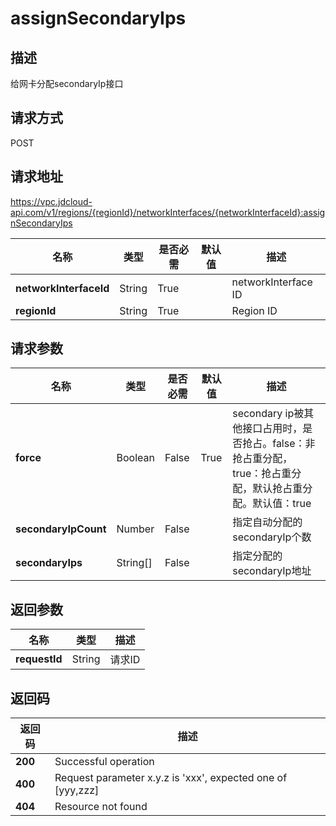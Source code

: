 # assignSecondaryIps


## 描述
给网卡分配secondaryIp接口

## 请求方式
POST

## 请求地址
https://vpc.jdcloud-api.com/v1/regions/{regionId}/networkInterfaces/{networkInterfaceId}:assignSecondaryIps

|名称|类型|是否必需|默认值|描述|
|---|---|---|---|---|
|**networkInterfaceId**|String|True| |networkInterface ID|
|**regionId**|String|True| |Region ID|

## 请求参数
|名称|类型|是否必需|默认值|描述|
|---|---|---|---|---|
|**force**|Boolean|False|True|secondary ip被其他接口占用时，是否抢占。false：非抢占重分配，true：抢占重分配，默认抢占重分配。默认值：true|
|**secondaryIpCount**|Number|False| |指定自动分配的secondaryIp个数|
|**secondaryIps**|String[]|False| |指定分配的secondaryIp地址|


## 返回参数
|名称|类型|描述|
|---|---|---|
|**requestId**|String|请求ID|


## 返回码
|返回码|描述|
|---|---|
|**200**|Successful operation|
|**400**|Request parameter x.y.z is 'xxx', expected one of [yyy,zzz]|
|**404**|Resource not found|
